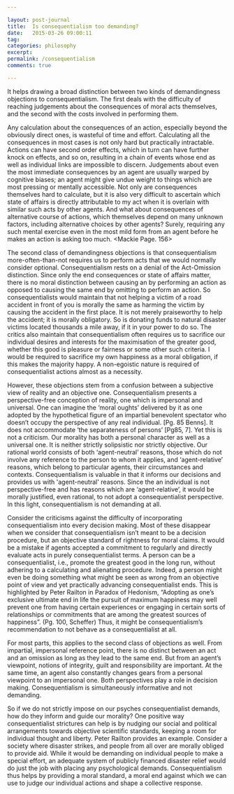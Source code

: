 ```yaml
---

layout: post-journal
title:  Is consequentialism too demanding?
date:   2015-03-26 09:00:11
tag: 
categories: philosophy
excerpt: 
permalink: /consequentialism
comments: true

---
```




It helps drawing a broad distinction between two kinds of demandingness objections to consequentialism.  The first deals with the difficulty of reaching judgements about the consequences of moral acts themselves,  and the second with the costs involved in performing them.

Any calculation about the consequences of an action, especially beyond the obviously direct ones, is wasteful of time and effort. Calculating all the consequences in most cases is not only hard but practically intractable. Actions can have second order effects, which in turn can have further knock on effects, and so on, resulting in a chain of events whose end as well as individual links are impossible to discern.  Judgements about even the most immediate consequences by an agent are usually warped by cognitive biases; an agent might give undue weight to things which are most pressing or mentally accessible.  Not only are consequences themselves hard to calculate, but it is also very difficult to ascertain which state of affairs is directly attributable to my act when it is overlain with similar such acts by other agents. And what about consequences of alternative course of actions, which themselves depend on many unknown factors, including alternative choices by other agents?  Surely, requiring any such mental exercise even in the most mild form from an agent before he makes an action is asking too much. <Mackie Page. 156> 

The second class of demandingness objections  is that consequentialism more-often-than-not requires us to perform acts that we would normally consider optional.   Consequentialism rests on a denial of the Act-Omission distinction. Since only the end consequences or state of affairs matter, there is no moral distinction between causing an by performing an action as opposed to causing the same end by omitting to perform an action. So consequentialists would maintain that not helping a victim of a road accident in front of you is morally the same as harming the victim by causing the accident in the first place. It is not merely praiseworthy to help the accident; it is morally obligatory. So is donating funds to natural disaster victims located thousands a mile away, if it in your power to do so.  The critics also maintain that consequentialism often requires us to sacrifice our individual desires and interests for the maximisation of the greater good, whether this good is pleasure or fairness or some other such criteria. I would be required to sacrifice my own happiness as a moral obligation, if this makes the majority happy.  A non-egoistic nature is required of consequentialist actions almost as a necessity.

However,  these objections stem from a confusion between a subjective view of reality and an objective one. Consequentialism presents a perspective-free conception of reality, one which is impersonal and universal. One can imagine the ‘moral oughts’ delivered by it as one adopted by the hypothetical figure of an impartial benevolent spectator who doesn’t occupy the perspective of any real individual. [Pg. 85 Benns]. It does not accommodate ‘the separateness of persons’ [Pg85, 7]. Yet this is not a criticism. Our morality has both a personal character as well as a universal one.  It is neither strictly solipsistic nor strictly objective. Our rational world consists of both ‘agent-neutral’ reasons,  those which do not involve any reference to the person to whom it applies,  and ‘agent-relative’ reasons, which belong to particular agents, their circumstances and contexts. Consequentialism is valuable in that it informs our decisions and provides us with  'agent-neutral' reasons. Since the an individual is not perspective-free and has reasons which are ‘agent-relative’, it would be morally justified, even rational, to not adopt a consequentialist perspective. In this light, consequentialism is not demanding at all.

Consider the criticisms against the difficulty of incorporating consequentialism into every decision making. Most of these disappear when we consider that consequentialism isn’t meant to be a decision procedure, but an objective standard of rightness for moral claims. It would be a mistake if agents accepted a commitment to regularly and directly evaluate acts in purely consequentialist terms. A person can be a consequentialist, i.e., promote the greatest good in the long run, without adhering to a calculating and alienating procedure. Indeed, a person might even be doing something what might be seen as wrong from an objective point of view and yet practically advancing consequentialist ends. This is highlighted by Peter Railton in Paradox of Hedonism, “Adopting as one’s exclusive ultimate end in life the pursuit of maximum happiness may well prevent one from having certain experiences or engaging in certain sorts of relationships or commitments that are among the greatest sources of happiness”. (Pg. 100, Scheffer)
Thus, it might be consequentialism’s recommendation to not behave as a consequentialist at all.

For most parts, this applies to the second class of objections as well. From impartial, impersonal reference point, there is no distinct between an act and an omission as long as they lead to the same end. But from an agent’s viewpoint, notions of integrity, guilt and  responsibility are important. At the same time, an agent also constantly changes gears  from a personal viewpoint to an impersonal one. Both perspectives play a role in decision making. Consequentialism is simultaneously informative and not demanding.

So if we do not strictly impose on our psyches consequentialist demands, how do they inform and guide our morality? One positive way consequentialist strictures can help is by nudging our social and political arrangements towards objective scientific standards, keeping a room for individual thought and liberty.  Peter Railton provides an example. Consider a society where disaster strikes, and people from all over are morally obliged to provide aid.  While it would be demanding on individual people to make a special effort, an adequate system of publicly financed disaster relief would do just the job with placing any psychological demands. Consequentialism thus helps by providing a moral standard, a moral end against which we can use to judge our individual actions and shape a collective response.